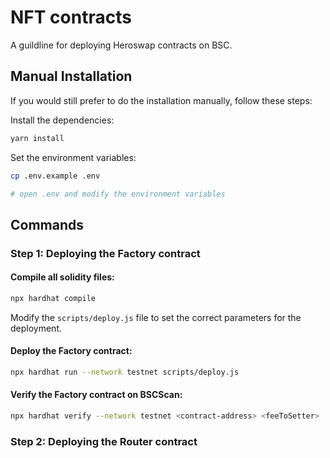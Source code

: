 # NFT contracts

A guildline for deploying Heroswap contracts on BSC.

## Manual Installation

If you would still prefer to do the installation manually, follow these steps:

Install the dependencies:

```bash
yarn install
```

Set the environment variables:

```bash
cp .env.example .env

# open .env and modify the environment variables
```

## Commands

### Step 1: Deploying the Factory contract

#### Compile all solidity files:

```bash
npx hardhat compile
```

Modify the `scripts/deploy.js` file to set the correct parameters for the deployment.

#### Deploy the Factory contract:

```bash
npx hardhat run --network testnet scripts/deploy.js
```

#### Verify the Factory contract on BSCScan:

```bash
npx hardhat verify --network testnet <contract-address> <feeToSetter>
```

### Step 2: Deploying the Router contract
